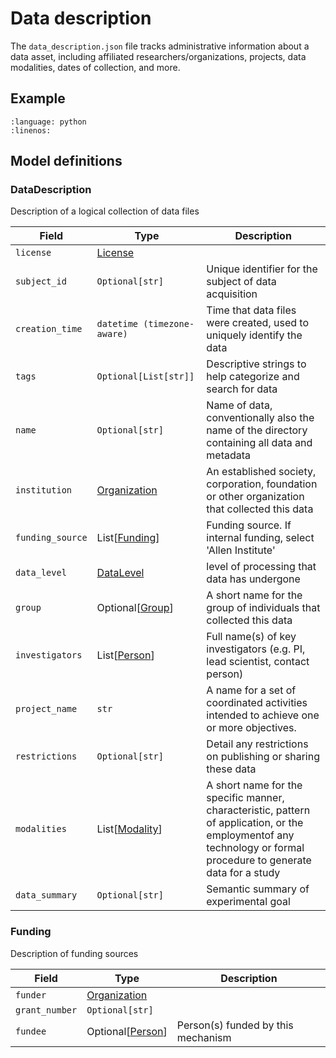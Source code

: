 # Data description

The `data_description.json` file tracks administrative information about a data asset, including affiliated researchers/organizations, projects, data modalities, dates of collection, and more.

## Example

```{literalinclude} ../../examples/data_description.py
:language: python
:linenos:
```

## Model definitions

### DataDescription

Description of a logical collection of data files

| Field | Type | Description |
|-------|------|-------------|
| `license` | [License](aind_data_schema_models/licenses.md#license) |  |
| `subject_id` | `Optional[str]` | Unique identifier for the subject of data acquisition |
| `creation_time` | `datetime (timezone-aware)` | Time that data files were created, used to uniquely identify the data |
| `tags` | `Optional[List[str]]` | Descriptive strings to help categorize and search for data |
| `name` | `Optional[str]` | Name of data, conventionally also the name of the directory containing all data and metadata |
| `institution` | [Organization](aind_data_schema_models/organizations.md#organization) | An established society, corporation, foundation or other organization that collected this data |
| `funding_source` | List[[Funding](#funding)] | Funding source. If internal funding, select 'Allen Institute' |
| `data_level` | [DataLevel](aind_data_schema_models/data_name_patterns.md#datalevel) | level of processing that data has undergone |
| `group` | Optional[[Group](aind_data_schema_models/data_name_patterns.md#group)] | A short name for the group of individuals that collected this data |
| `investigators` | List[[Person](components/identifiers.md#person)] | Full name(s) of key investigators (e.g. PI, lead scientist, contact person) |
| `project_name` | `str` | A name for a set of coordinated activities intended to achieve one or more objectives. |
| `restrictions` | `Optional[str]` | Detail any restrictions on publishing or sharing these data |
| `modalities` | List[[Modality](aind_data_schema_models/modalities.md#modality)] | A short name for the specific manner, characteristic, pattern of application, or the employmentof any technology or formal procedure to generate data for a study |
| `data_summary` | `Optional[str]` | Semantic summary of experimental goal |


### Funding

Description of funding sources

| Field | Type | Description |
|-------|------|-------------|
| `funder` | [Organization](aind_data_schema_models/organizations.md#organization) |  |
| `grant_number` | `Optional[str]` |  |
| `fundee` | Optional[[Person](components/identifiers.md#person)] | Person(s) funded by this mechanism |
